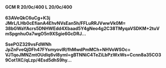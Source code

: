 #### GCM R 20/0c/400 L 20/0c/400
**63AVeQkC6uCg+K3j**<br/>**JMrL/LHb0cEfianA4EhvNVsEan5h/FFLuRRJVwwVk0M=**<br/>**38bGWaYAcrs5DNHWEdd4Xbaad5Y4gNeo4g2C38TMyqaVSDKM+2tuVmSpgnhuOa7wgO5n9XSgie6GcDRJ...**<br/><br/>
**SsePOZ329vsFdWNh**<br/>**JpZnFveQjDFh47FYsmyovlR/fhMwdPmMCh+NHVoWSOc=**<br/>**VJTqoJMNZmtOUdIq6vI8ymI+gBTNNiC4TeZiLbPzWxWs+Ccnn8a35CO39Cot1XC/qLzp/4Esd5dhS9hy...**